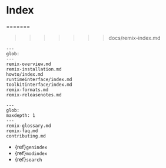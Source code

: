 # Index

=======
>>>>>>> docs/remix-index.md
```{toctree}
---
glob:
---
remix-overview.md
remix-installation.md
howto/index.md
runtimeinterface/index.md
toolkitinterface/index.md
remix-formats.md
remix-releasenotes.md
```

```{toctree}
---
glob:
maxdepth: 1
---
remix-glossary.md
remix-faq.md
contributing.md
```

* {ref}`genindex`
* {ref}`modindex`
* {ref}`search`
